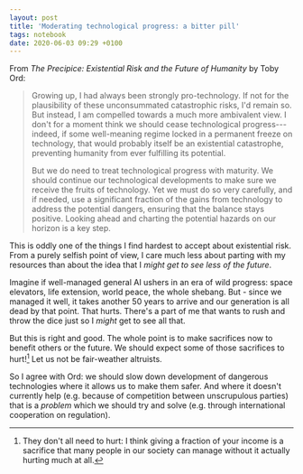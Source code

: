 ```yaml
---
layout: post
title: 'Moderating technological progress: a bitter pill'
tags: notebook
date: 2020-06-03 09:29 +0100
---
```

From _The Precipice: Existential Risk and the Future of Humanity_ by Toby Ord:

> Growing up, I had always been strongly pro-technology. 
> If not for the plausibility of these unconsummated catastrophic risks, I'd remain so. 
> But instead, I am compelled towards a much more ambivalent view. 
> I don't for a moment think we should cease technological progress---indeed, if some well-meaning regime locked in a permanent freeze on technology, that would probably itself be an existential catastrophe, preventing humanity from ever fulfilling its potential.
>
> But we do need to treat technological progress with maturity.
> We should continue our technological developments to make sure we receive the fruits of technology.
> Yet we must do so very carefully, and if needed, use a significant fraction of the gains from technology to address the potential dangers, ensuring that the balance stays positive.
> Looking ahead and charting the potential hazards on our horizon is a key step.

This is oddly one of the things I find hardest to accept about existential risk.
From a purely selfish point of view, I care much less about parting with my resources than about the idea that I _might get to see less of the future_.

Imagine if well-managed general AI ushers in an era of wild progress: space elevators, life extension, world peace, the whole shebang.
But - since we managed it well, it takes another 50 years to arrive and our generation is all dead by that point.
That hurts. 
There's a part of me that wants to rush and throw the dice just so I _might_ get to see all that.

But this is right and good. 
The whole point is to make sacrifices now to benefit others or the future.
We should expect some of those sacrifices to hurt![^giving]
Let us not be fair-weather altruists.

[^giving]: They don't all need to hurt: I think giving a fraction of your income is a sacrifice that many people in our society can manage without it actually hurting much at all.

So I agree with Ord: we should slow down development of dangerous technologies where it allows us to make them safer.
And where it doesn't currently help (e.g. because of competition between unscrupulous parties) that is a _problem_ which we should try and solve (e.g. through international cooperation on regulation).
